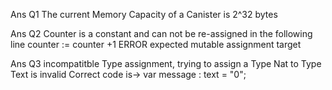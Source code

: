 Ans Q1 The current Memory Capacity of a Canister is 2^32 bytes

Ans Q2 Counter is a constant and can not be re-assigned in the following line
    counter := counter +1
    ERROR expected mutable assignment target
    
Ans Q3 incompatitble Type assignment, trying to assign a Type Nat to Type Text is invalid
    Correct code is->  var message : text = "0";
    
